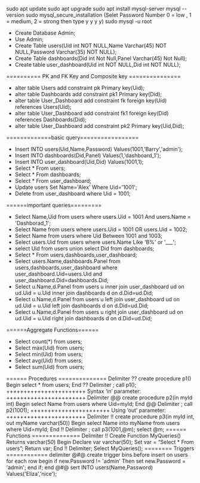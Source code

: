 sudo apt update
sudo apt upgrade
sudo apt install mysql-server
mysql --version
sudo mysql_secure_installation (Selet Password Number 0 = low , 1 = medium, 2 = strong then type y y y y)
sudo mysql -u root



- Create Database Admin;
- Use Admin;
- Create Table users(Uid int NOT NULL,Name Varchar(45) NOT NULL,Password Varchar(35) NOT NULL);
- Create Table dashboards(Did int Not Null,Panel Varchar(45) Not Null);
- Create table user_dashboard(Uid int NOT NULL,Did int NOT NULL);

========== PK and FK Key and Composite key ===============
- alter table Users add constraint pk Primary key(Uid);
- alter table Dashboards add constraint pk1 Primary key(Did);
- alter table User_Dashboard add constraint fk foreign key(Uid) references Users(Uid);
- alter table User_Dashboard add constraint fk1 foreign key(Did) references Dashboards(Did);
- alter table User_Dashboard add constraint pk2 Primary key(Uid,Did);

=============basic query=================
- Insert INTO users(Uid,Name,Password) Values(1001,'Barry','admin');
- Insert INTO dashboards(Did,Panel) Values(1,'dashboard_1');
- Insert INTO user_dashboard(Uid,Did) Values(1001,1);
- Select * From users;
- Select * From dashboards;
- Select * From user_dashboard;
- Update users Set Name='Alex' Where Uid='1001';
- Delete from user_dashboard where Uid = 1001;


======important queries=========
- Select Name,Uid from users where users.Uid = 1001 And users.Name = 'Dashborad_1';
- Select Name from users where users.Uid = 1001 OR users.Uid = 1002;
- Select Name from users where Uid Between 1001 and 1003;
- Select users.Uid from users where users.Name Like 'B%' or '___';
- select Uid from users union select Did from dashboards;
- Select * From users,dashboards,user_dashboard; 
- Select users.Name,dashboards.Panel from users,dashboards,user_dashboard where user_dashboard.Uid=users.Uid and user_dashboard.Did=dashboards.Did;
- Select u.Name,d.Panel from users u inner join user_dashboard ud on ud.Uid = u.Uid inner join dashboards d on d.Did=ud.Did;
- Select u.Name,d.Panel from users u left join user_dashboard ud on ud.Uid = u.Uid left join dashboards d on d.Did=ud.Did;
- Select u.Name,d.Panel from users u right join user_dashboard ud on ud.Uid = u.Uid right join dashboards d on d.Did=ud.Did;

======Aggregate Functions======
- Select count(*) from users;
- Select max(Uid) from users;
- Select min(Uid) from users;
- Select avg(Uid) from users;
- Select sum(Uid) from users;

====== Procedures ==============
Delimiter ??
create procedure p1()
Begin
select * from users;
End ??
Delimiter ;
call p1();
+++++++++++++++++++++++
Syntax  ‘in’ parameter:
+++++++++++++++++++++++
Delimiter @@
create procedure p2(in myId int)
Begin
select Name from users where Uid=myId;
End @@
Delimiter ;
call p2(1001);
+++++++++++++++++++++++
Using ‘out’ parameter:
+++++++++++++++++++++++
Delimiter !!
create procedure p3(in myId int, out myName varchar(50))
Begin
	select Name into myName from users where Uid=myId;
End !!
Delimiter ;
call p3(1001,@m);
select @m;
====== Functions ==============
Delimiter !!
Create Function MyQueries()
Returns varchar(50)
Begin
Declare var varchar(50);
Set var = “Select * From users”;
Return var;
End !!
Delimiter;
Select MyQueries();
======== Triggers ============
delimiter @#@
create trigger bins
before insert on users for each row
begin
if new.Password != 'admin' Then set new.Password = 'admin';
end if;
end @#@
sert INTO users(Name,Password) Values('Eliza','nice');
